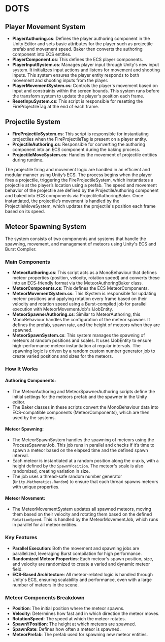 # DOTS

## Player Movement System

- **PlayerAuthoring.cs**: Defines the player authoring component in the Unity Editor and sets basic attributes for the player such as projectile prefab and movement speed. Baker then converts the authoring component into ECS entities.
- **PlayerComponent.cs**: This defines the ECS player components.
- **PlayerInputSystem.cs**: Manages player input through Unity's new input system. It initializes input actions and listens for movement and shooting inputs. This system ensures the player entity responds to both movement and shooting inputs from the player.
- **PlayerMovementSystem.cs**: Controls the player's movement based on input and constraints within the screen bounds. This system runs before the transform system to update the player's position each frame.
- **ResetInpuSystem.cs**: This script is responsible for resetting the FireProjectileTag at the end of each frame.

## Projectile System

- **FireProjectileSystem.cs**: This script is responsible for instantiating projectiles when the FireProjectileTag is present on a player entity.
- **ProjectileAuthoring.cs**: Responsible for converting the authoring component into an ECS component during the baking process.
- **ProjectileMoveSystem.cs**: Handles the movement of projectile entities during runtime.

The projectile firing and movement logic are handled in an efficient and modular manner using Unity’s ECS. The process begins when the player fires a projectile, triggering the FireProjectileSystem, which instantiates a projectile at the player’s location using a prefab. The speed and movement behavior of the projectile are defined by the ProjectileAuthoring component and baked into ECS components via ProjectileAuthoringBaker. Once instantiated, the projectile’s movement is handled by the ProjectileMoveSystem, which updates the projectile's position each frame based on its speed.

## Meteor Spawning System

The system consists of two components and systems that handle the spawning, movement, and management of meteors using Unity's ECS and Burst Compiler.

### Main Components

- **MeteorAuthoring.cs**: This script acts as a MonoBehaviour that defines meteor properties (position, velocity, rotation speed) and converts these into an ECS-friendly format via the MeteorAuthoringBaker class.
- **MeteorComponents.cs**: This defines the ECS MeteorComponents.
- **MeteorMovementSystem.cs**: This ISystem is responsible for updating meteor positions and applying rotation every frame based on their velocity and rotation speed using a Burst-compiled job for parallel execution with MeteorMovementJob's IJobEntity.
- **MeteorSpawnerAuthoring.cs**: Similar to MeteorAuthoring, this MonoBehaviour handles the configuration of the meteor spawner. It defines the prefab, spawn rate, and the height of meteors when they are spawned.
- **MeteorSpawnSystem.cs**: This system manages the spawning of meteors at random positions and scales. It uses IJobEntity to ensure high-performance meteor instantiation at regular intervals. The spawning logic is driven by a random custom number generator job to create varied positions and sizes for the meteors.

### How It Works

#### Authoring Components:
- The MeteorAuthoring and MeteorSpawnerAuthoring scripts define the initial settings for the meteors prefab and the spawner in the Unity editor.
- The Baker classes in these scripts convert the MonoBehaviour data into ECS-compatible components (MeteorComponents), which are then used by the systems.

#### Meteor Spawning:
- The MeteorSpawnSystem handles the spawning of meteors using the ProcessSpawnerJob. This job runs in parallel and checks if it’s time to spawn a meteor based on the elapsed time and the defined spawn interval.
- Each meteor is instantiated at a random position along the x-axis, with a height defined by the `SpawnYPosition`. The meteor's scale is also randomized, creating variation in size.
- The job uses a thread-safe random number generator (`Unity.Mathematics.Random`) to ensure that each thread spawns meteors with unique properties.

#### Meteor Movement:
- The MeteorMovementSystem updates all spawned meteors, moving them based on their velocity and rotating them based on the defined `RotationSpeed`. This is handled by the MeteorMovementJob, which runs in parallel for all meteor entities.

### Key Features

- **Parallel Execution**: Both the movement and spawning jobs are parallelized, leveraging Burst compilation for high performance.
- **Randomized Meteor Properties**: Each meteor's spawn position, size, and velocity are randomized to create a varied and dynamic meteor field.
- **ECS-Based Architecture**: All meteor-related logic is handled through Unity's ECS, ensuring scalability and performance, even with a large number of meteors in the scene.

### Meteor Components Breakdown

- **Position**: The initial position where the meteor spawns.
- **Velocity**: Determines how fast and in which direction the meteor moves.
- **RotationSpeed**: The speed at which the meteor rotates.
- **SpawnYPosition**: The height at which meteors are spawned.
- **SpawnRate**: Defines how often a meteor is spawned.
- **MeteorPrefab**: The prefab used for spawning new meteor entities.
